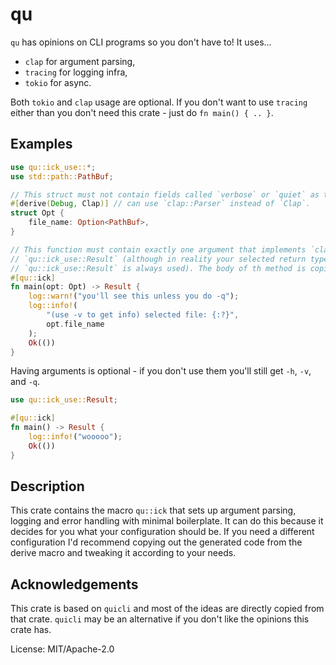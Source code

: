 # qu

`qu` has opinions on CLI programs so you don't have to! It uses...

 - `clap` for argument parsing,
 - `tracing` for logging infra,
 - `tokio` for async.

Both `tokio` and `clap` usage are optional. If you don't want to use `tracing` either than you
don't need this crate - just do `fn main() { .. }`.

## Examples

```rust
use qu::ick_use::*;
use std::path::PathBuf;

// This struct must not contain fields called `verbose` or `quiet` as these are used by `qu`.
#[derive(Debug, Clap)] // can use `clap::Parser` instead of `Clap`.
struct Opt {
    file_name: Option<PathBuf>,
}

// This function must contain exactly one argument that implements `clap::Parser`, and should return
// `qu::ick_use::Result` (although in reality your selected return type is ignored and
// `qu::ick_use::Result` is always used). The body of th method is copied verbatim.
#[qu::ick]
fn main(opt: Opt) -> Result {
    log::warn!("you'll see this unless you do -q");
    log::info!(
        "(use -v to get info) selected file: {:?}",
        opt.file_name
    );
    Ok(())
}
```

Having arguments is optional - if you don't use them you'll still get `-h`, `-v`, and `-q`.

```rust
use qu::ick_use::Result;

#[qu::ick]
fn main() -> Result {
    log::info!("wooooo");
    Ok(())
}
```

## Description

This crate contains the macro `qu::ick` that sets up argument parsing, logging and error
handling with minimal boilerplate. It can do this because it decides for you what your
configuration should be. If you need a different configuration I'd recommend copying out
the generated code from the derive macro and tweaking it according to your needs.

## Acknowledgements

This crate is based on `quicli` and most of the ideas are directly copied from that crate.
`quicli` may be an alternative if you don't like the opinions this crate has.

License: MIT/Apache-2.0
